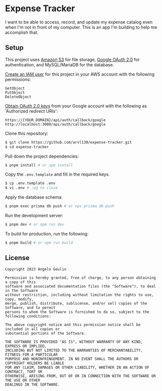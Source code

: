 # Expense Tracker

I want to be able to access, record, and update my expense catalog even when I'm not in front of my computer. This is an app I'm building to help me accomplish that.

## Setup

This project uses [Amazon S3](https://aws.amazon.com/s3) for file storage, [Google OAuth 2.0](https://developers.google.com/identity/protocols/oauth2) for authentication, and MySQL/MariaDB for the database.

[Create an IAM user](https://docs.aws.amazon.com/IAM/latest/UserGuide/id_users_create.html) for this project in your AWS account with the following permissions:

```
GetObject
PutObject
DeleteObject
```

[Obtain OAuth 2.0 keys](https://console.cloud.google.com/apis/credentials) from your Google account with the following as 'Authorized redirect URIs':

```
https://{YOUR_DOMAIN}/api/auth/callback/google
http://localhost:3000/api/auth/callback/google
```

Clone this repository:

```sh
$ git clone https://github.com/arvl130/expense-tracker.git
$ cd expense-tracker
```

Pull down the project dependencies:

```sh
$ pnpm install # or npm install
```

Copy the `.env.template` and fill in the required keys.

```sh
$ cp .env.template .env
$ vi .env # :wq to close
```

Apply the database schema:

```sh
$ pnpm exec prisma db push # or npx prisma db push
```

Run the development server:

```sh
$ pnpm dev # or npm run dev
```

To build for production, run the following:

```sh
$ pnpm build # or npm run build
```

## License

```
Copyright 2023 Angelo Geulin

Permission is hereby granted, free of charge, to any person obtaining a copy of this
software and associated documentation files (the "Software"), to deal in the Software
without restriction, including without limitation the rights to use, copy, modify,
merge, publish, distribute, sublicense, and/or sell copies of the Software, and to permit
persons to whom the Software is furnished to do so, subject to the following conditions:

The above copyright notice and this permission notice shall be included in all copies or
substantial portions of the Software.

THE SOFTWARE IS PROVIDED "AS IS", WITHOUT WARRANTY OF ANY KIND, EXPRESS OR IMPLIED,
INCLUDING BUT NOT LIMITED TO THE WARRANTIES OF MERCHANTABILITY, FITNESS FOR A PARTICULAR
PURPOSE AND NONINFRINGEMENT. IN NO EVENT SHALL THE AUTHORS OR COPYRIGHT HOLDERS BE LIABLE
FOR ANY CLAIM, DAMAGES OR OTHER LIABILITY, WHETHER IN AN ACTION OF CONTRACT, TORT OR
OTHERWISE, ARISING FROM, OUT OF OR IN CONNECTION WITH THE SOFTWARE OR THE USE OR OTHER
DEALINGS IN THE SOFTWARE.
```
